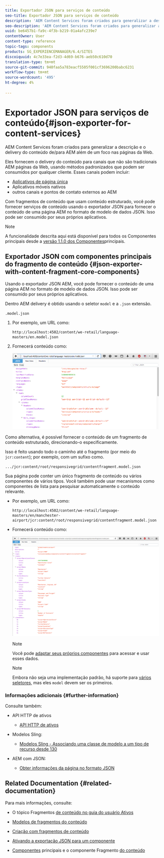 ```yaml
---
title: Exportador JSON para serviços de conteúdo
seo-title: Exportador JSON para serviços de conteúdo
description: 'AEM Content Services foram criados para generalizar a descrição e o delivery do conteúdo de/para AEM além de um foco nas páginas da Web. Eles fornecem o delivery do conteúdo para canais que não são tradicionais AEM páginas da Web, usando métodos padronizados que podem ser consumidos por qualquer cliente. '
seo-description: 'AEM Content Services foram criados para generalizar a descrição e o delivery do conteúdo de/para AEM além de um foco nas páginas da Web. Eles fornecem o delivery do conteúdo para canais que não são tradicionais AEM páginas da Web, usando métodos padronizados que podem ser consumidos por qualquer cliente. '
uuid: be6457b1-fa9c-4f3b-b219-01a4afc239e7
contentOwner: User
content-type: reference
topic-tags: components
products: SG_EXPERIENCEMANAGER/6.4/SITES
discoiquuid: 4c7e33ea-f2d3-4d69-b676-aeb50c610d70
translation-type: tm+mt
source-git-commit: 940faa5a783eacf5505f001cf3696200babc6231
workflow-type: tm+mt
source-wordcount: '495'
ht-degree: 4%

---
```



# Exportador JSON para serviços de conteúdo{#json-exporter-for-content-services}

AEM Content Services foram criados para generalizar a descrição e o delivery do conteúdo de/para AEM além de um foco nas páginas da Web.

Eles fornecem o delivery do conteúdo para canais que não são tradicionais AEM páginas da Web, usando métodos padronizados que podem ser consumidos por qualquer cliente. Esses canais podem incluir:

* [Aplicativos de página única](spa-walkthrough.md)
* Aplicativos móveis nativos
* outros canais e pontos de contato externos ao AEM

Com fragmentos de conteúdo que usam conteúdo estruturado, você pode fornecer serviços de conteúdo usando o exportador JSON para fornecer o conteúdo de uma página AEM no formato de modelo de dados JSON. Isso pode ser consumido por seus próprios aplicativos.

>[!NOTE]
>
>A funcionalidade descrita aqui está disponível para todos os Componentes principais desde a [versão 1.1.0 dos Componentes](https://docs.adobe.com/content/docs/en/core-components/v1.html)principais.

## Exportador JSON com componentes principais do fragmento de conteúdo {#json-exporter-with-content-fragment-core-components}

Usando o exportador JSON AEM, você pode fornecer o conteúdo de uma página AEM no formato de modelo de dados JSON. Isso pode ser consumido por seus próprios aplicativos.

Dentro AEM delivery é obtido usando o seletor `model` e a `.json` extensão.

`.model.json`

1. Por exemplo, um URL como:

   ```shell
   http://localhost:4502/content/we-retail/language-masters/en.model.json
   ```

1. Fornecerá conteúdo como:

   ![chlimage_1-192](assets/chlimage_1-192.png)

Como alternativa, é possível fornecer o conteúdo de um fragmento de conteúdo estruturado, direcionando-o especificamente.

Isso é feito usando todo o caminho até o fragmento (por meio do `jcr:content`); por exemplo, com um sufixo como.

`.../jcr:content/root/responsivegrid/contentfragment.model.json`

Sua página pode conter um único fragmento de conteúdo ou vários componentes de vários tipos. Você também pode usar mecanismos como componentes de lista para pesquisar automaticamente o conteúdo relevante.

* Por exemplo, um URL como:

   ```shell
   http://localhost:4502/content/we-retail/language-masters/en/manchester-airport/jcr:content/root/responsivegrid/contentfragment.model.json
   ```

* Fornecerá conteúdo como:

   ![chlimage_1-193](assets/chlimage_1-193.png)

   >[!NOTE]
   >
   >Você pode [adaptar seus próprios componentes](/help/sites-developing/json-exporter-components.md) para acessar e usar esses dados.

   >[!NOTE]
   >
   >Embora não seja uma implementação padrão, há suporte para [vários seletores,](json-exporter-components.md#multiple-selectors) mas eles `model` devem ser os primeiros.

### Informações adicionais {#further-information}

Consulte também:

* API HTTP de ativos

   * [API HTTP de ativos](/help/assets/mac-api-assets.md)

* Modelos Sling:

   * [Modelos Sling - Associando uma classe de modelo a um tipo de recurso desde 130](https://sling.apache.org/documentation/bundles/models.html#associating-a-model-class-with-a-resource-type-since-130)

* AEM com JSON:

   * [Obter informações da página no formato JSON](/help/sites-developing/pageinfo.md)

## Related Documentation {#related-documentation}

Para mais informações, consulte:

* O tópico Fragmentos [de conteúdo no guia do usuário Ativos](https://helpx.adobe.com/experience-manager/6-4/assets/user-guide.html?topic=/experience-manager/6-4/assets/morehelp/content-fragments.ug.js)

* [Modelos de fragmentos do conteúdo](/help/assets/content-fragments-models.md)
* [Criação com fragmentos de conteúdo](/help/sites-authoring/content-fragments.md)
* [Ativando a exportação JSON para um componente](/help/sites-developing/json-exporter-components.md)

* [Componentes](https://docs.adobe.com/content/help/br/experience-manager-core-components/using/introduction.html) principais e o componente Fragmento [do conteúdo](https://helpx.adobe.com/experience-manager/core-components/using/content-fragment-component.html)

